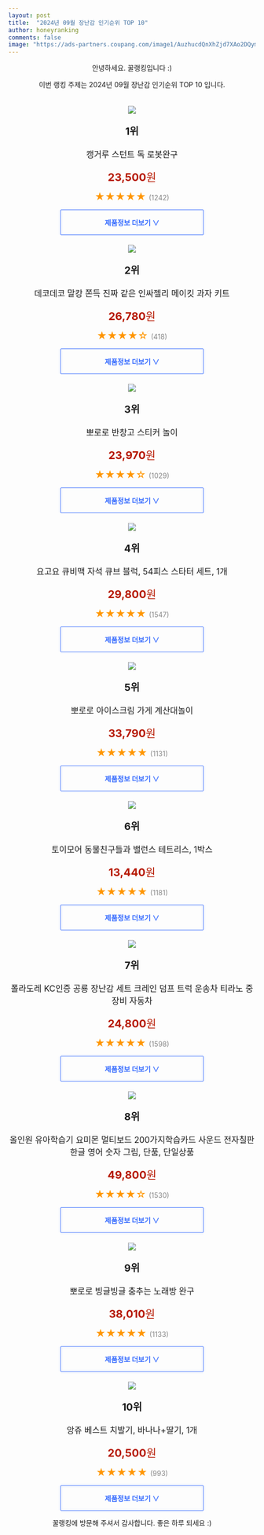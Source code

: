 ```yaml
---
layout: post
title:  "2024년 09월 장난감 인기순위 TOP 10"
author: honeyranking
comments: false
image: "https://ads-partners.coupang.com/image1/AuzhucdQnXhZjd7XAo2DQymZLZXM9IgBvTJx-UAwRZCzBOuXg2_kNFaJEq08tZ_I35_UwMkIaZ57-v-tSbMcUWutdlABwpaMd5dcp_HVGjlMpb3PbOHeoPnJ8WVCFDvxNlzO9uOObxsAg97P0kesGw3_cbCrdW9AmsRoAjFeUOLVATSK0nRg5_j9QgWMdUYfIRIbKParYJa5KmQWIj1v1OERuP968TeErkQKzPrLN9_EJmy7QXznmEXCSvA6ndgPSxkFN3hSA1d4nr1HMsT8oHZYX_fpI6XW3sg="
---
```

<p style="text-align: center;">안녕하세요. 꿀랭킹입니다 :)</p>
<p style="text-align: center;">이번 랭킹 주제는 2024년 09월 장난감 인기순위 TOP 10 입니다.</p><center><img src="https://ads-partners.coupang.com/image1/AuzhucdQnXhZjd7XAo2DQymZLZXM9IgBvTJx-UAwRZCzBOuXg2_kNFaJEq08tZ_I35_UwMkIaZ57-v-tSbMcUWutdlABwpaMd5dcp_HVGjlMpb3PbOHeoPnJ8WVCFDvxNlzO9uOObxsAg97P0kesGw3_cbCrdW9AmsRoAjFeUOLVATSK0nRg5_j9QgWMdUYfIRIbKParYJa5KmQWIj1v1OERuP968TeErkQKzPrLN9_EJmy7QXznmEXCSvA6ndgPSxkFN3hSA1d4nr1HMsT8oHZYX_fpI6XW3sg=" style="margin-top:20px" /></center><p style="text-align: center; font-size: 20px"><b>1위</b></p><p style="text-align: center; font-size: 17px">캥거루 스턴트 독 로봇완구</p><p style="text-align: center;"><span style="color: #b61800; font-size: 22px;"><b>23,500</b>원</span></p><p style="text-align: center;"><span style="color: #ff9600; font-size: 20px;">★★★★★ </span><span style="color: #878787;">(1242)</span></p><center><a href="https://link.coupang.com/re/AFFSDP?lptag=AF3899140&subid=honeyrank&pageKey=6758436671&itemId=15831458468&vendorItemId=83043114616&traceid=V0-153-ed4b2b8a702a1455&requestid=20240910050001174315356611&token=31850C%7CMIXED"><div style="font-size: 14px; display: inline-block; padding: 15px 90px; color: #346aff; border-radius: 2px; border: 1px solid #346aff; cursor: pointer;"><b>제품정보 더보기 &or;</b></div></a></center><center><img src="https://ads-partners.coupang.com/image1/veQou68jsKtg5sSjvWB13qhS5i3Oi4mac8BaTYDe_w6R0FaHDlASUJjMtb-E6eTAkbXitin7nDsehGyl7xTzxETWiZntUSbXMsGeteRJjZtg_vBecW7nVlCWWPWaO5MKs-YzyFxN9zzTQGGBVknflIIGl3T59VIhaTjJnxkJ81NyBE1_5rJA734ikc4NIVBDbWYgW5h-SUDWpvTcQdeKsu4lA0mFV0suAMouefBX64H9iAXOZX8WJp8TZfiKXBdGudydh0Ufs4yp1-JX4CyaZO5vtlNYIAVK" style="margin-top:20px" /></center><p style="text-align: center; font-size: 20px"><b>2위</b></p><p style="text-align: center; font-size: 17px">데코데코 말캉 쫀득 진짜 같은 인싸젤리 메이킷 과자 키트</p><p style="text-align: center;"><span style="color: #b61800; font-size: 22px;"><b>26,780</b>원</span></p><p style="text-align: center;"><span style="color: #ff9600; font-size: 20px;">★★★★☆ </span><span style="color: #878787;">(418)</span></p><center><a href="https://link.coupang.com/re/AFFSDP?lptag=AF3899140&subid=honeyrank&pageKey=7691621157&itemId=20570136298&vendorItemId=87645612493&traceid=V0-153-954749c1f60ccd53&requestid=20240910050001174315356611&token=31850C%7CMIXED"><div style="font-size: 14px; display: inline-block; padding: 15px 90px; color: #346aff; border-radius: 2px; border: 1px solid #346aff; cursor: pointer;"><b>제품정보 더보기 &or;</b></div></a></center><center><img src="https://ads-partners.coupang.com/image1/Tz_JyQjyaB7meVoJT63_vVhy7anDnB9Mrq5iDD2PTKzdhbxv-973lIsRE44326F1kA0z384s8rk8kL8nBRi64_qbGQVerz0OeVYlQ8d-5XnCpZVEm_Hjwb2xEos46wL7wGN2LQNqyAD1899g0Pz2nI3ArCpsplEj1qwSevd4QSusdqFzzIj08QaFN3QE2D8CzI1ykI_asT51yLHzqdlx1UwiZEfgOsnj-KBEE7qCjgl7GzmBvHoM9kTfVb8CzrmK1gWkY15wmGjRg-WKG36BeAxunuQiMKf-e58=" style="margin-top:20px" /></center><p style="text-align: center; font-size: 20px"><b>3위</b></p><p style="text-align: center; font-size: 17px">뽀로로 반창고 스티커 놀이</p><p style="text-align: center;"><span style="color: #b61800; font-size: 22px;"><b>23,970</b>원</span></p><p style="text-align: center;"><span style="color: #ff9600; font-size: 20px;">★★★★☆ </span><span style="color: #878787;">(1029)</span></p><center><a href="https://link.coupang.com/re/AFFSDP?lptag=AF3899140&subid=honeyrank&pageKey=6424885727&itemId=13839769784&vendorItemId=81089892551&traceid=V0-153-ce5de62174c41fe7&requestid=20240910050001174315356611&token=31850C%7CMIXED"><div style="font-size: 14px; display: inline-block; padding: 15px 90px; color: #346aff; border-radius: 2px; border: 1px solid #346aff; cursor: pointer;"><b>제품정보 더보기 &or;</b></div></a></center><center><img src="https://ads-partners.coupang.com/image1/F_36CWK1nxDJ2Th5Fyug55vjh8Rs1Avx1_5XP3MS5at3-sv50LZPkE_lLXEx2LJ7k70in0Jyt6yoysMX0Mxxzl5Pkj6zgjRqMPxIEYZKfk995p6TG4UBp-qc_clkIOgShscvP61Hgd5BMC8Zu-5NDneFgCr8Kan6XkznVU0V3-ICI4HHJjpSXMP1L54RS85RWaeluicXPvvbGRNmO9xrjw1Qa2g_etfeigaCYirWPf0WxoWNm5ip2e7nwhJuQbAXt9jCbALai19vZkWwooAlyBnNQtuEn7Fb1wpNYP7cFbfj7zcPtTOzqKCYaxZit_3l" style="margin-top:20px" /></center><p style="text-align: center; font-size: 20px"><b>4위</b></p><p style="text-align: center; font-size: 17px">요고요 큐비맥 자석 큐브 블럭, 54피스 스타터 세트, 1개</p><p style="text-align: center;"><span style="color: #b61800; font-size: 22px;"><b>29,800</b>원</span></p><p style="text-align: center;"><span style="color: #ff9600; font-size: 20px;">★★★★★ </span><span style="color: #878787;">(1547)</span></p><center><a href="https://link.coupang.com/re/AFFSDP?lptag=AF3899140&subid=honeyrank&pageKey=8015953604&itemId=22381605798&vendorItemId=89426572062&traceid=V0-153-3731b197a5653688&clickBeacon=18f4e210-6ee6-11ef-b2fa-985259277bf0%7E3&requestid=20240910050001174315356611&token=31850C%7CMIXED"><div style="font-size: 14px; display: inline-block; padding: 15px 90px; color: #346aff; border-radius: 2px; border: 1px solid #346aff; cursor: pointer;"><b>제품정보 더보기 &or;</b></div></a></center><center><img src="https://ads-partners.coupang.com/image1/ARXSIQwWeKMZrEmPAT5ItZcOpFQSEaqBSL3UQ9dZPtQL38XB8ySITlMmsd58Ii0pysyzihoajxAqbTWm8aVUEOGPL3za8QONBCdINtf6K8H8Qu9Zc-9Wbe_6QOZiLxWeNaQvI6vPX3zEzrA5OKK_Jej54RqI8H8NTGQq2gY1GKf-CsYkJ4QFxX-biI6IGOQyhrUPmhU2JJfToayRijCGJb-UDjF8qoP4SMYMYndKjGkWg0FfWfXUgsnCbfJRfNtt2ca032m9zxdSh6oC4_Azw9WJwaeQJvHdEu4=" style="margin-top:20px" /></center><p style="text-align: center; font-size: 20px"><b>5위</b></p><p style="text-align: center; font-size: 17px">뽀로로 아이스크림 가게 계산대놀이</p><p style="text-align: center;"><span style="color: #b61800; font-size: 22px;"><b>33,790</b>원</span></p><p style="text-align: center;"><span style="color: #ff9600; font-size: 20px;">★★★★★ </span><span style="color: #878787;">(1131)</span></p><center><a href="https://link.coupang.com/re/AFFSDP?lptag=AF3899140&subid=honeyrank&pageKey=3299742&itemId=15331680&vendorItemId=3023100117&traceid=V0-153-e37a15d56517d67d&requestid=20240910050001174315356611&token=31850C%7CMIXED"><div style="font-size: 14px; display: inline-block; padding: 15px 90px; color: #346aff; border-radius: 2px; border: 1px solid #346aff; cursor: pointer;"><b>제품정보 더보기 &or;</b></div></a></center><center><img src="https://ads-partners.coupang.com/image1/3UO1gwlEQxU0gZLT3TxW6aXZmToJglCRoOyO5ltp91pn0x3VwX3I1q2_R5NuyZ3pKIUgesTSprqOolxMyuI3-gAxxyk6pCLO3eaJeqd4_HkprPiFg2e_2HGrmEqxuJ8ISHZoJ4dpKjG3wzefbOH2Y_rCfZKEtQr-s9hF3_zDK_KwH2bIH1R0SfHGeeSRx0iDRAiBpNgaKlNpQB2fC6JWfemjowyfNkSmkmr9uVOOn65vWV9iGUMh1B1owulJqT08LtBQUP8ireQlHx0EO9spFVRQ3nDJV6jeTtIhD_0qaETqq29_d4djjFqOpL-INA==" style="margin-top:20px" /></center><p style="text-align: center; font-size: 20px"><b>6위</b></p><p style="text-align: center; font-size: 17px">토이모어 동물친구들과 밸런스 테트리스, 1박스</p><p style="text-align: center;"><span style="color: #b61800; font-size: 22px;"><b>13,440</b>원</span></p><p style="text-align: center;"><span style="color: #ff9600; font-size: 20px;">★★★★★ </span><span style="color: #878787;">(1181)</span></p><center><a href="https://link.coupang.com/re/AFFSDP?lptag=AF3899140&subid=honeyrank&pageKey=7634936836&itemId=20271866532&vendorItemId=84566378793&traceid=V0-153-234a8b0b9f09e767&clickBeacon=18f4e210-6ee6-11ef-b106-830d8349d1b2%7E3&requestid=20240910050001174315356611&token=31850C%7CMIXED"><div style="font-size: 14px; display: inline-block; padding: 15px 90px; color: #346aff; border-radius: 2px; border: 1px solid #346aff; cursor: pointer;"><b>제품정보 더보기 &or;</b></div></a></center><center><img src="https://ads-partners.coupang.com/image1/ApMtvLTL_2wH41hKAvisxoGoqMM-UJq1AvwKpHTwO2LkzGNpmrzSIg6U8WGZIO6bRUWmgm0e39uyROInqN89qcfzWeZkrhAtiUYf_Fsxr_jcB6c7eOPuS9s3CPuLhYHzKRB_2nWHxtp7a-_E90hlUcbxVnQ2o5ERxurZ1UaHZEH7ZZdRpbt0jfeh2cmPVRVpJSN1t7qzP_Y3yRC0Uz1AR35LCiighKsE1Sxqx4Sw5vP_tBiACGYRYxnIxJHVo8FVcYGs-9vefx4pB-w7W3R6ZKWOjDKqNZ-9cXhCy67fORIFhhpdAb8MuGDe" style="margin-top:20px" /></center><p style="text-align: center; font-size: 20px"><b>7위</b></p><p style="text-align: center; font-size: 17px">폴라도레 KC인증 공룡 장난감 세트 크레인 덤프 트럭 운송차 티라노 중장비 자동차</p><p style="text-align: center;"><span style="color: #b61800; font-size: 22px;"><b>24,800</b>원</span></p><p style="text-align: center;"><span style="color: #ff9600; font-size: 20px;">★★★★★ </span><span style="color: #878787;">(1598)</span></p><center><a href="https://link.coupang.com/re/AFFSDP?lptag=AF3899140&subid=honeyrank&pageKey=7480368064&itemId=19537995333&vendorItemId=89612414025&traceid=V0-153-d5a8e4894123a325&requestid=20240910050001174315356611&token=31850C%7CMIXED"><div style="font-size: 14px; display: inline-block; padding: 15px 90px; color: #346aff; border-radius: 2px; border: 1px solid #346aff; cursor: pointer;"><b>제품정보 더보기 &or;</b></div></a></center><center><img src="https://ads-partners.coupang.com/image1/K417dPpKdAA_s3pLK4pAIPUwxzCv-CFohhv9itzxbbbkKNTyp5l3qJfPWoFKNoAIQcZQm8hqNpk76PVSSjuVdjVFd0m32g-3hneL2KsnBIgpxxWFj7s-s1Cz27_y6X4l5JOw_2dDNX8JP1c1uty-nNVEGUXsMf2MojFo_Csh1GLu0buGB_AN9Mg_12TgJry30aGSVTalbDG4NnPd2avFd8s1NX6h9kbgXJfaC97hUYex9lhSXFYHb8LVPIjP_PGl3Zz2zSyXCq2nBswOk7pmJqquumjnNik-BjPGsd_1iA==" style="margin-top:20px" /></center><p style="text-align: center; font-size: 20px"><b>8위</b></p><p style="text-align: center; font-size: 17px">올인원 유아학습기 요미몬 멀티보드 200가지학습카드 사운드 전자칠판 한글 영어 숫자 그림, 단품, 단일상품</p><p style="text-align: center;"><span style="color: #b61800; font-size: 22px;"><b>49,800</b>원</span></p><p style="text-align: center;"><span style="color: #ff9600; font-size: 20px;">★★★★☆ </span><span style="color: #878787;">(1530)</span></p><center><a href="https://link.coupang.com/re/AFFSDP?lptag=AF3899140&subid=honeyrank&pageKey=7569378728&itemId=19959006788&vendorItemId=87084778133&traceid=V0-153-467394effbed4db8&clickBeacon=18f4e210-6ee6-11ef-a203-e8553e3262a0%7E3&requestid=20240910050001174315356611&token=31850C%7CMIXED"><div style="font-size: 14px; display: inline-block; padding: 15px 90px; color: #346aff; border-radius: 2px; border: 1px solid #346aff; cursor: pointer;"><b>제품정보 더보기 &or;</b></div></a></center><center><img src="https://ads-partners.coupang.com/image1/SoNmBcFQUxzhoKO5SvItMhylDrT5vhtbg3Xl6ojJHUJ1ETa4CUJRfkAYmvvsiD0bh5Twwle6Sm3HMMtubAr_zyUYRzVcGBp6DEviPJck6ZYFnBPhL9kEfyu1c9ar9omcOyBBLC8ZTgQVomw9A-UypkevoGXeNULBePKSL7xm7pPzt3dvdhg4RbvbYWDuTW60lxlpgbGOO6FnuTpK0NYk7wz0K4yk5eSIkmP_S2xVbpR6PRFCVZ5zCwxnXSgARX2o2DlhK9HtAeXMzRO_tMxb1ZFd2dW45dxiF19c1w==" style="margin-top:20px" /></center><p style="text-align: center; font-size: 20px"><b>9위</b></p><p style="text-align: center; font-size: 17px">뽀로로 빙글빙글 춤추는 노래방 완구</p><p style="text-align: center;"><span style="color: #b61800; font-size: 22px;"><b>38,010</b>원</span></p><p style="text-align: center;"><span style="color: #ff9600; font-size: 20px;">★★★★★ </span><span style="color: #878787;">(1133)</span></p><center><a href="https://link.coupang.com/re/AFFSDP?lptag=AF3899140&subid=honeyrank&pageKey=7759812935&itemId=20922919252&vendorItemId=70284025686&traceid=V0-153-5acfe0ebdf6f003c&requestid=20240910050001174315356611&token=31850C%7CMIXED"><div style="font-size: 14px; display: inline-block; padding: 15px 90px; color: #346aff; border-radius: 2px; border: 1px solid #346aff; cursor: pointer;"><b>제품정보 더보기 &or;</b></div></a></center><center><img src="https://ads-partners.coupang.com/image1/rxUaly666LuqbY9or6_BPv2rqf-IwUd8tI-bjMYmAvUufzptLfnd3iTcvvp4EyYh8vbFuQdPPeaG2u-_k_DhSvqDH7ATgUAA33rjBaXJT3q4EFZVL8wT_bF9dEceDfY1BfZz6mfpUurDH0xBLPKKUBDHoEJv1x0ey3ceEvoVgYh2WvwMciivcreGOhiOXyYoaekfIa8aqpd--r51Qnvx1S_QLvrjfMLG8k7nxNHG7VWcvadSzOuYAzqAuyk-01YHETzNCUDxGwwLPVJqTUBESGEXBTIT1sY0Le0TPdfKR82UqGO4XMwu6J_S_Fx8gw==" style="margin-top:20px" /></center><p style="text-align: center; font-size: 20px"><b>10위</b></p><p style="text-align: center; font-size: 17px">앙쥬 베스트 치발기, 바나나+딸기, 1개</p><p style="text-align: center;"><span style="color: #b61800; font-size: 22px;"><b>20,500</b>원</span></p><p style="text-align: center;"><span style="color: #ff9600; font-size: 20px;">★★★★★ </span><span style="color: #878787;">(993)</span></p><center><a href="https://link.coupang.com/re/AFFSDP?lptag=AF3899140&subid=honeyrank&pageKey=8232330148&itemId=23694989777&vendorItemId=90720104779&traceid=V0-153-179ef17aef3a6eba&clickBeacon=18f4e210-6ee6-11ef-bef0-5d4c7cbb69e8%7E3&requestid=20240910050001174315356611&token=31850C%7CMIXED"><div style="font-size: 14px; display: inline-block; padding: 15px 90px; color: #346aff; border-radius: 2px; border: 1px solid #346aff; cursor: pointer;"><b>제품정보 더보기 &or;</b></div></a></center><p style="text-align: center;">꿀랭킹에 방문해 주셔서 감사합니다. 좋은 하루 되세요 :)</p>